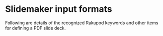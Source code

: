 Slidemaker input formats
========================

Following are details of the recognized Rakupod keywords and other items for defining a PDF slide deck.

